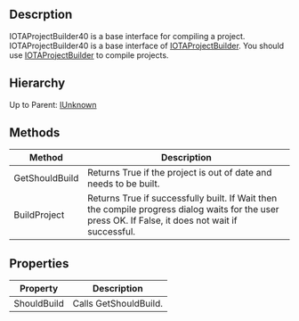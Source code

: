 ## Descrption
IOTAProjectBuilder40 is a base interface for compiling a project. IOTAProjectBuilder40 is a base interface of [IOTAProjectBuilder](IOTAProjectBuilder). You should use [IOTAProjectBuilder](IOTAProjectBuilder) to compile projects.

## Hierarchy
Up to Parent: [IUnknown](IInterface)

## Methods
| Method | Description |
| ------------- | ------------- |
| GetShouldBuild| Returns True if the project is out of date and needs to be built. |
|BuildProject| Returns True if successfully built.  If Wait then the compile progress dialog waits for the user press OK.  If False, it does not wait if successful. |

## Properties
| Property | Description |
| ------------- | ------------- |
| ShouldBuild| Calls GetShouldBuild.|

